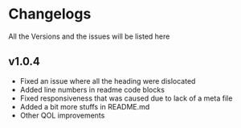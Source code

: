 # Changelogs
All the Versions and the issues will be listed here

## v1.0.4
* Fixed an issue where all the heading were dislocated
* Added line numbers in readme code blocks
* Fixed responsiveness that was caused due to lack of a meta file
* Added a bit more stuffs in README.md
* Other QOL improvements